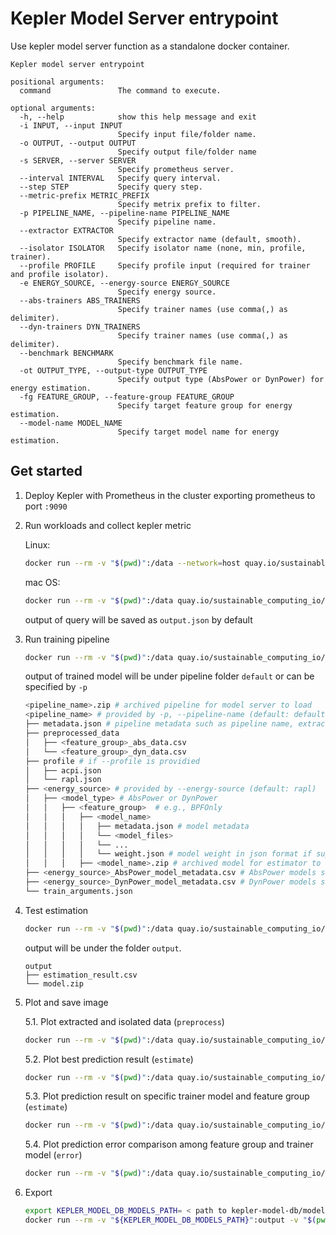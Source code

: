 # Kepler Model Server entrypoint

Use kepler model server function as a standalone docker container.

```
Kepler model server entrypoint

positional arguments:
  command               The command to execute.

optional arguments:
  -h, --help            show this help message and exit
  -i INPUT, --input INPUT
                        Specify input file/folder name.
  -o OUTPUT, --output OUTPUT
                        Specify output file/folder name
  -s SERVER, --server SERVER
                        Specify prometheus server.
  --interval INTERVAL   Specify query interval.
  --step STEP           Specify query step.
  --metric-prefix METRIC_PREFIX
                        Specify metrix prefix to filter.
  -p PIPELINE_NAME, --pipeline-name PIPELINE_NAME
                        Specify pipeline name.
  --extractor EXTRACTOR
                        Specify extractor name (default, smooth).
  --isolator ISOLATOR   Specify isolator name (none, min, profile, trainer).
  --profile PROFILE     Specify profile input (required for trainer and profile isolator).
  -e ENERGY_SOURCE, --energy-source ENERGY_SOURCE
                        Specify energy source.
  --abs-trainers ABS_TRAINERS
                        Specify trainer names (use comma(,) as delimiter).
  --dyn-trainers DYN_TRAINERS
                        Specify trainer names (use comma(,) as delimiter).
  --benchmark BENCHMARK
                        Specify benchmark file name.
  -ot OUTPUT_TYPE, --output-type OUTPUT_TYPE
                        Specify output type (AbsPower or DynPower) for energy estimation.
  -fg FEATURE_GROUP, --feature-group FEATURE_GROUP
                        Specify target feature group for energy estimation.
  --model-name MODEL_NAME
                        Specify target model name for energy estimation.
```

## Get started

1. Deploy Kepler with Prometheus in the cluster exporting prometheus to port `:9090`

2. Run workloads and collect kepler metric

    Linux:

    ```bash
    docker run --rm -v "$(pwd)":/data --network=host quay.io/sustainable_computing_io/kepler-model-server:v0.6 query
    ```

    mac OS:

    ```bash
    docker run --rm -v "$(pwd)":/data quay.io/sustainable_computing_io/kepler-model-server:v0.6 query -s http://host.docker.internal:9090
    ```

    output of query will be saved as `output.json` by default

3. Run training pipeline

    ```bash
    docker run --rm -v "$(pwd)":/data quay.io/sustainable_computing_io/kepler-model-server:v0.6 train -i output.json
    ```

    output of trained model will be under pipeline folder `default` or can be specified by `-p`

    ```bash
    <pipeline_name>.zip # archived pipeline for model server to load
    <pipeline_name> # provided by -p, --pipeline-name (default: default)
    ├── metadata.json # pipeline metadata such as pipeline name, extractor, isolator, trainer list
    ├── preprocessed_data 
    │   ├── <feature_group>_abs_data.csv
    │   └── <feature_group>_dyn_data.csv
    ├── profile # if --profile is providied
    │   ├── acpi.json
    │   └── rapl.json
    ├── <energy_source> # provided by --energy-source (default: rapl)
    │   ├── <model_type> # AbsPower or DynPower
    │   │   ├── <feature_group>  # e.g., BPFOnly
    │   │   │   ├── <model_name>
    │   │   │   │   ├── metadata.json # model metadata
    │   │   │   │   └── <model_files> 
    │   │   │   │   └── ...
    │   │   │   │   └── weight.json # model weight in json format if support for kepler to load
    │   │   │   ├── <model_name>.zip # archived model for estimator to load
    ├── <energy_source>_AbsPower_model_metadata.csv # AbsPower models summary
    ├── <energy_source>_DynPower_model_metadata.csv # DynPower models summary
    └── train_arguments.json
    ```

4. Test estimation

    ```bash
    docker run --rm -v "$(pwd)":/data quay.io/sustainable_computing_io/kepler-model-server:v0.6 estimate -i output.json
    ```

    output will be under the folder `output`.

    ```
    output
    ├── estimation_result.csv
    └── model.zip
    ```

5. Plot and save image
  
   5.1. Plot extracted and isolated data (`preprocess`)

      ```bash
      docker run --rm -v "$(pwd)":/data quay.io/sustainable_computing_io/kepler-model-server:v0.6 plot --target-data preprocess
      ```

   5.2. Plot best prediction result (`estimate`)

      ```bash
      docker run --rm -v "$(pwd)":/data quay.io/sustainable_computing_io/kepler-model-server:v0.6 plot --target-data estimate -i output.json
      ```

   5.3. Plot prediction result on specific trainer model and feature group (`estimate`)

      ```bash
      docker run --rm -v "$(pwd)":/data quay.io/sustainable_computing_io/kepler-model-server:v0.6 plot --target-data estimate -i output.json --model-name GradientBoostingRegressorTrainer_1 --feature-group BPFOnly
      ```

   5.4. Plot prediction error comparison among feature group and trainer model (`error`)

    ```bash
    docker run --rm -v "$(pwd)":/data quay.io/sustainable_computing_io/kepler-model-server:v0.6 plot --target-data error -i output.json
    ```
        
5. Export

    ```bash
    export KEPLER_MODEL_DB_MODELS_PATH= < path to kepler-model-db/models >
    docker run --rm -v "${KEPLER_MODEL_DB_MODELS_PATH}":output -v "$(pwd)":/data quay.io/sustainable_computing_io/kepler-model-server:v0.6 export
    ```

